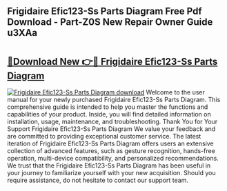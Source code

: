 ## Frigidaire Efic123-Ss Parts Diagram Free Pdf Download - Part-Z0S New Repair Owner Guide u3XAa

# <h2><a href="http://dfmz1mp.blite.top/?on=Frigidaire+Efic123-Ss+Parts+Diagram">🔗Download New 👉🔴 Frigidaire Efic123-Ss Parts Diagram</a></h2>

[![Frigidaire Efic123-Ss Parts Diagram download](https://i.imgur.com/lujVjoI.png)](http://dfmz1mp.blite.top/?on=Frigidaire+Efic123-Ss+Parts+Diagram)
Welcome to the user manual for your newly purchased Frigidaire Efic123-Ss Parts Diagram. This comprehensive guide is intended to help you master the functions and capabilities of your product. Inside, you will find detailed information on installation, usage, maintenance, and troubleshooting. Thank You for Your Support Frigidaire Efic123-Ss Parts Diagram We value your feedback and are committed to providing exceptional customer service. The latest iteration of Frigidaire Efic123-Ss Parts Diagram offers users an extensive collection of advanced features, such as gesture recognition, hands-free operation, multi-device compatibility, and personalized recommendations. We trust that the Frigidaire Efic123-Ss Parts Diagram has been useful in your journey to familiarize yourself with your new acquisition. Should you require assistance, do not hesitate to contact our support team.
